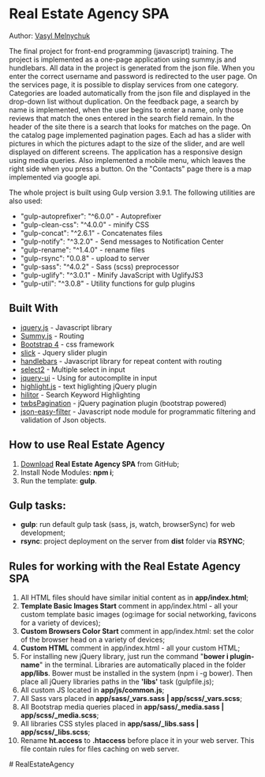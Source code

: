 <h1>Real Estate Agency SPA</h1>



<p>Author: <a href="https://www.linkedin.com/in/vasyl-melnychuk-231763132/" target="_blank">Vasyl Melnychuk</a></p>

The final project for front-end programming (javascript) training. The project is implemented as a one-page application using summy.js and hundlebars. All data in the project is generated from the json file. When you enter the correct username and password is redirected to the user page. On the services page, it is possible to display services from one category. Categories are loaded automatically from the json file and displayed in the drop-down list without duplication. On the feedback page, a search by name is implemented, when the user begins to enter a name, only those reviews that match the ones entered in the search field remain. In the header of the site there is a search that looks for matches on the page. On the catalog page implemented pagination pages. Each ad has a slider with pictures in which the pictures adapt to the size of the slider, and are well displayed on different screens. The application has a responsive design using media queries. Also implemented a mobile menu, which leaves the right side when you press a button. On the "Contacts" page there is a map implemented via google api.

The whole project is built using Gulp version 3.9.1. The following utilities are also used:
* "gulp-autoprefixer": "^6.0.0" - Autoprefixer
* "gulp-clean-css": "^4.0.0" - minify CSS
* "gulp-concat": "^2.6.1" - Concatenates files
* "gulp-notify": "^3.2.0" - Send messages to Notification Center
* "gulp-rename": "^1.4.0" - rename files
* "gulp-rsync": "0.0.8" - upload to server
* "gulp-sass": "^4.0.2" - Sass (scss) preprocessor
* "gulp-uglify": "^3.0.1" - Minify JavaScript with UglifyJS3
* "gulp-util": "^3.0.8" - Utility functions for gulp plugins

## Built With

* [jquery.js](https://jquery.com/) - Javascript library
* [Summy.js](http://sammyjs.org/) - Routing
* [Bootstrap 4](https://getbootstrap.com/) - css framework
* [slick](http://kenwheeler.github.io/slick/) - Jquery slider plugin
* [handlebars](https://handlebarsjs.com/) - Javascript library for repeat content with routing
* [select2](https://select2.org/) - Multiple select in input
* [jquery-ui](https://jqueryui.com/) - Using for autocomplite in input
* [highlight.js](https://johannburkard.de/blog/programming/javascript/highlight-javascript-text-higlighting-jquery-plugin.html) - text higlighting jQuery plugin
* [hilitor](https://www.the-art-of-web.com/javascript/search-highlight/) - Search Keyword Highlighting
* [twbsPagination](https://) - jQuery pagination plugin (bootstrap powered)
* [json-easy-filter](https://) - Javascript node module for programmatic filtering and validation of Json objects.


<h2>How to use Real Estate Agency </h2>

<ol>
	<li><a href="https://github.com/vasya-skery/RealEstateAgency/archive/master.zip">Download</a> <strong>Real Estate Agency SPA</strong> from GitHub;</li>
	<li>Install Node Modules: <strong>npm i</strong>;</li>
	<li>Run the template: <strong>gulp</strong>.</li>
</ol>

<h2>Gulp tasks:</h2>

<ul>
	<li><strong>gulp</strong>: run default gulp task (sass, js, watch, browserSync) for web development;</li>
	<li><strong>rsync</strong>: project deployment on the server from <strong>dist</strong> folder via <strong>RSYNC</strong>;</li>
</ul>

<h2>Rules for working with the Real Estate Agency SPA</h2>

<ol>
	<li>All HTML files should have similar initial content as in <strong>app/index.html</strong>;</li>
	<li><strong>Template Basic Images Start</strong> comment in app/index.html - all your custom template basic images (og:image for social networking, favicons for a variety of devices);</li>
	<li><strong>Custom Browsers Color Start</strong> comment in app/index.html: set the color of the browser head on a variety of devices;</li>
	<li><strong>Custom HTML</strong> comment in app/index.html - all your custom HTML;</li>
	<li>For installing new jQuery library, just run the command "<strong>bower i plugin-name</strong>" in the terminal. Libraries are automatically placed in the folder <strong>app/libs</strong>. Bower must be installed in the system (npm i -g bower). Then place all jQuery libraries paths in the <strong>'libs'</strong> task (gulpfile.js);</li>
	<li>All custom JS located in <strong>app/js/common.js</strong>;</li>
	<li>All Sass vars placed in <strong>app/sass/_vars.sass | app/scss/_vars.scss</strong>;</li>
	<li>All Bootstrap media queries placed in <strong>app/sass/_media.sass | app/scss/_media.scss</strong>;</li>
	<li>All libraries CSS styles placed in <strong>app/sass/_libs.sass | app/scss/_libs.scss</strong>;</li>
	<li>Rename <strong>ht.access</strong> to <strong>.htaccess</strong> before place it in your web server. This file contain rules for files caching on web server.</li>
</ol>
# RealEstateAgency
